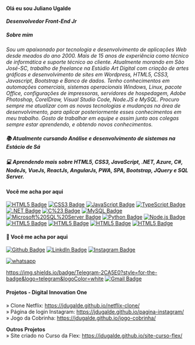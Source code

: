 #### Olá eu sou Juliano Ugalde
<b><i>Desenvolvedor Front-End Jr </i></b><br>
##### Sobre mim
<i>Sou um apaixonado por tecnologia e desenvolvimento de aplicações Web desde meados do ano 2000. Mais de 15 anos de experiência como técnico de informática e suporte técnico ao cliente. Atualmente morando em São José-SC, trabalho de freelance na Estúdio Art Digital com criação de artes gráficas e desenvolvimento de sites em Wordpress, HTML5, CSS3, Javascript, Bootstrap e Banco de dados.
Tenho conhecimentos em automações comerciais, sistemas operacionais Windows, Linux, pacote Office, configurações de impressoras, servidores de hospedagem, Adobe Photoshop, CorelDraw, Visual Studio Code, Node.JS e MySQL.
Procuro sempre me atualizar com as novas tecnologias e mudanças na área de desenvolvimento, para aplicar posteriormente esses conhecimentos em meu trabalho.
Gosto de trabalhar em equipe e assim junto aos colegas sempre estar aprendendo, e obtendo novos conhecimentos.</i>


##### 📚 Atualmente cursando Análise e desenvolvimento de sistemas na Estácio de Sá

##### 💻 Aprendendo mais sobre HTML5, CSS3, JavaScript, .NET, Azure, C#, NodeJs, VueJs, ReactJs, AngularJs, PWA, SPA, Bootstrap, JQuery e SQL Server.

#### Você me acha por aqui
[![HTML5 Badge](https://img.shields.io/badge/HTML5-E34F26?style=for-the-badge&logo=html5&logoColor=white=)](#)
[![CSS3 Badge](https://img.shields.io/badge/CSS3-1572B6?style=for-the-badge&logo=css3&logoColor=white=)](#)
[![JavaScript Badge](https://img.shields.io/badge/JavaScript-323330?style=for-the-badge&logo=javascript&logoColor=F7DF1E=)](#)
[![TypeScript Badge](https://img.shields.io/badge/TypeScript-007ACC?style=for-the-badge&logo=typescript&logoColor=white=)](#)
[![.NET Badge](https://img.shields.io/badge/.NET-512BD4?style=for-the-badge&logo=dotnet&logoColor=white=)](#)
[![C%23 Badge](https://img.shields.io/badge/C%23-239120?style=for-the-badge&logo=c-sharp&logoColor=white=)](#)
[![MySQL Badge](https://img.shields.io/badge/MySQL-00000F?style=for-the-badge&logo=mysql&logoColor=white=)](#)
[![Microsoft%20SQL%20Server Badge](https://img.shields.io/badge/Microsoft%20SQL%20Server-CC2927?style=for-the-badge&logo=microsoft%20sql%20server&logoColor=white=)](#)
[![Python Badge](https://img.shields.io/badge/Python-FFD43B?style=for-the-badge&logo=python&logoColor=darkgreen=)](#)
[![Node.js Badge](https://img.shields.io/badge/Node.js-339933?style=for-the-badge&logo=nodedotjs&logoColor=white=)](#)
[![HTML5 Badge](https://img.shields.io/badge/HTML5-E34F26?style=for-the-badge&logo=html5&logoColor=white=)](#)
[![HTML5 Badge](https://img.shields.io/badge/HTML5-E34F26?style=for-the-badge&logo=html5&logoColor=white=)](#)
[![HTML5 Badge](https://img.shields.io/badge/HTML5-E34F26?style=for-the-badge&logo=html5&logoColor=white=)](#)
[![HTML5 Badge](https://img.shields.io/badge/HTML5-E34F26?style=for-the-badge&logo=html5&logoColor=white=)](#)



#### 📱 Você me acha por aqui

[![Github Badge](https://img.shields.io/badge/GitHub-100000?style=for-the-badge&logo=github&logoColor=white=https://github.com/jdugalde)](https://github.com/jdugalde)
[![LinkdIn Badge](https://img.shields.io/badge/LinkedIn-0077B5?style=for-the-badge&logo=linkedin&logoColor=white&Link=https://www.linkedin.com/in/julianodamasco/)](https://www.linkedin.com/in/julianodamasco/)
[![Instagram Badge](https://img.shields.io/badge/Instagram-E4405F?style=for-the-badge&logo=instagram&logoColor=white&Link=https://www.instagram.com/jdugalde/)](https://www.instagram.com/jdugalde/)
<div>
    <a href="https://api.whatsapp.com/send?phone=5548998388036&text=Olá!."
      target="_blank" class="float">
      <img src="https://img.shields.io/badge/WhatsApp-25D366?style=for-the-badge&logo=whatsapp&logoColor=white" alt="whatsapp">
    </a>
</div>

https://img.shields.io/badge/Telegram-2CA5E0?style=for-the-badge&logo=telegram&logoColor=white
[![Gmail Badge](https://img.shields.io/badge/Gmail-c14438?style=flat-square&logo=Gmail&logoColor=white&link=mailto:julianougalde@gmail.com)](mailto:julianougalde@gmail.com)

#### Projetos - Digital Innovation One

» Clone Netflix: https://jdugalde.github.io/netflix-clone/ <br>
» Página de login Instagram: https://jdugalde.github.io/pagina-instagram/ <br>
» Jogo da Cobrinha: https://jdugalde.github.io/jogo-cobrinha/ <br>

<b> Outros Projetos</b><br>
» Site criado no Curso da Flex: https://jdugalde.github.io/site-curso-flex/




<!--
**jdugalde/jdugalde** is a ✨ _special_ ✨ repository because its `README.md` (this file) appears on your GitHub profile.

Here are some ideas to get you started:

- 🔭 I’m currently working on ...
- 🌱 I’m currently learning ...
- 👯 I’m looking to collaborate on ...
- 🤔 I’m looking for help with ...
- 💬 Ask me about ...
- 📫 How to reach me: ...
- 😄 Pronouns: ...
- ⚡ Fun fact: ...
-->
